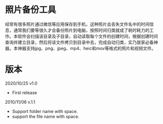 # 照片备份工具
经常有很多照片通过微信等应用保存到手机，这种照片会丢失文件名中的时间信息，通常我们要等很久才会备份照片到电脑，按照时间归类就成了耗时耗力的工作。本软件会扫描该目录及子目录，自动读取每个文件的创建时间，根据创建时间查询并建立目录，然后将该文件拷贝到目录中去，完成自动归类，实乃居家必备神器。本神器支持jpg、png、jpeg、mp4、heic和mov等格式的照片和视频文件。

# 版本
2020/10/25 v1.0  
- First release  

2010/11/06 v.1.1  
- Support folder name with space.  
- support the file name with space.
